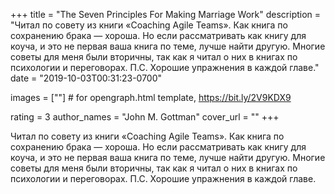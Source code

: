 
+++
title = "The Seven Principles For Making Marriage Work"
description = "Читал по совету из книги «Coaching Agile Teams». Как книга по сохранению брака — хороша. Но если рассматривать как книгу для коуча, и это не первая ваша книга по теме, лучше найти другую. Многие советы для меня были вторичны, так как я читал о них в книгах по психологии и переговорах. П.С. Хорошие упражнения в каждой главе."
date = "2019-10-03T00:31:23-0700"

images = [""]  # for opengraph.html template, https://bit.ly/2V9KDX9

rating = 3
author_names = "John M. Gottman"
cover_url = ""
+++

Читал по совету из книги «Coaching Agile Teams». Как книга по сохранению брака — хороша. Но если рассматривать как книгу для коуча, и это не первая ваша книга по теме, лучше найти другую. Многие советы для меня были вторичны, так как я читал о них в книгах по психологии и переговорах.
П.С. Хорошие упражнения в каждой главе.
